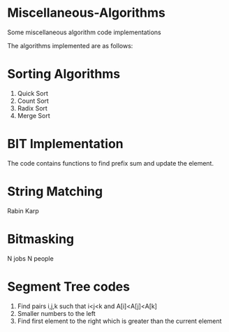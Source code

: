 # Miscellaneous-Algorithms
Some miscellaneous algorithm code implementations

The algorithms implemented are as follows:

# Sorting Algorithms
1. Quick Sort
2. Count Sort
3. Radix Sort
4. Merge Sort

# BIT Implementation
The code contains functions to find prefix sum and update the element.

# String Matching
Rabin Karp

# Bitmasking
N jobs N people

# Segment Tree codes
1. Find pairs i,j,k such that i<j<k and A[i]<A[j]<A[k]
2. Smaller numbers to the left
3. Find first element to the right which is greater than the current element

